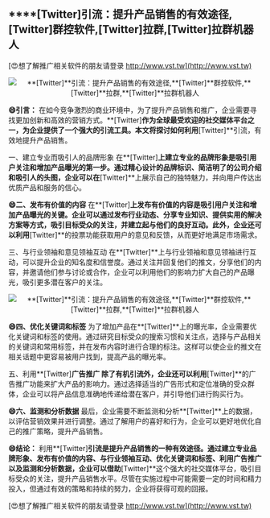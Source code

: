## ****[Twitter]**引流：提升产品销售的有效途径,**[Twitter]**群控软件,**[Twitter]**拉群,**[Twitter]**拉群机器人**

[😍想了解推广相关软件的朋友请登录 http://www.vst.tw](http://www.vst.tw)

 <center><img src="https://vst.tw/MP4/tuiguang/png/1.png" alt="**[Twitter]**引流：提升产品销售的有效途径,**[Twitter]**群控软件,**[Twitter]**拉群,**[Twitter]**拉群机器人"></center>

**😄引言：**
在如今竞争激烈的商业环境中，为了提升产品销售和推广，企业需要寻找更加创新和高效的营销方式。**[Twitter]**作为全球最受欢迎的社交媒体平台之一，为企业提供了一个强大的引流工具。本文将探讨如何利用**[Twitter]**引流，有效地提升产品销售。

一、建立专业而吸引人的品牌形象
在**[Twitter]**上建立专业的品牌形象是吸引用户关注和增加产品曝光的第一步。通过精心设计的品牌标识、简洁明了的公司介绍和吸引人的头图，企业可以在**[Twitter]**上展示自己的独特魅力，并向用户传达出优质产品和服务的信心。

**😄二、发布有价值的内容**
在**[Twitter]**上发布有价值的内容是吸引用户关注和增加产品曝光的关键。企业可以通过发布行业动态、分享专业知识、提供实用的解决方案等方式，吸引目标受众的关注，并建立起与他们的良好互动。此外，企业还可以利用**[Twitter]**的投票功能获取用户的意见和反馈，从而更好地满足市场需求。

三、与行业领袖和意见领袖互动
在**[Twitter]**上与行业领袖和意见领袖进行互动，可以提升企业的知名度和信誉度。通过关注并回复他们的推文，分享他们的内容，并邀请他们参与讨论或合作，企业可以利用他们的影响力扩大自己的产品曝光，吸引更多潜在客户的关注。

 <center><img src="https://vst.tw/MP4/tuiguang/png/8.png" alt="**[Twitter]**引流：提升产品销售的有效途径,**[Twitter]**群控软件,**[Twitter]**拉群,**[Twitter]**拉群机器人"></center>

**😄四、优化关键词和标签**
为了增加产品在**[Twitter]**上的曝光率，企业需要优化关键词和标签的使用。通过研究目标受众的搜索习惯和关注点，选择与产品相关的关键词和常用标签，并在发布内容时进行合理的标注。这样可以使企业的推文在相关话题中更容易被用户找到，提高产品的曝光率。

五、利用**[Twitter]**广告推广
除了有机引流外，企业还可以利用**[Twitter]**的广告推广功能来扩大产品的影响力。通过选择适当的广告形式和定位准确的受众群体，企业可以将产品信息准确地传递给潜在客户，并引导他们进行购买行为。

**😄六、监测和分析数据**
最后，企业需要不断监测和分析**[Twitter]**上的数据，以评估营销效果并进行调整。通过了解用户的喜好和行为，企业可以更好地优化自己的推广策略，提升产品销售。

**😄结论：**
利用**[Twitter]**引流是提升产品销售的一种有效途径。通过建立专业品牌形象、发布有价值的内容、与行业领袖互动、优化关键词和标签、利用广告推广以及监测和分析数据，企业可以借助**[Twitter]**这个强大的社交媒体平台，吸引目标受众的关注，提升产品销售水平。尽管在实施过程中可能需要一定的时间和精力投入，但通过有效的策略和持续的努力，企业将获得可观的回报。

[😍想了解推广相关软件的朋友请登录 http://www.vst.tw](http://www.vst.tw)



